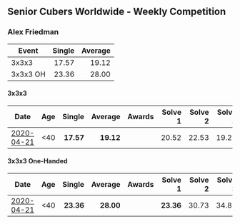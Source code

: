 ## Senior Cubers Worldwide - Weekly Competition
### Alex Friedman

| Event | Single | Average |
| -- | --: | --: |
| 3x3x3 | 17.57 | 19.12 |
| 3x3x3 OH | 23.36 | 28.00 |

#### 3x3x3

| Date | Age | Single | Average | Awards | Solve 1 | Solve 2 | Solve 3 | Solve 4 | Solve 5 | Video |
| :--: | :--: | --: | --: | :--: | --: | --: | --: | --: | --: | :-- |
| [2020-04-21](../3x3x3/2020-04-21.md) | <40 | **17.57** | **19.12** |  | 20.52 | 22.53 | 19.25 | **17.57** | 17.60 | [Link](https://www.facebook.com/events/880278499062375/permalink/883238492099709/) |


#### 3x3x3 One-Handed

| Date | Age | Single | Average | Awards | Solve 1 | Solve 2 | Solve 3 | Solve 4 | Solve 5 | Video |
| :--: | :--: | --: | --: | :--: | --: | --: | --: | --: | --: | :-- |
| [2020-04-21](../oh/2020-04-21.md) | <40 | **23.36** | **28.00** |  | **23.36** | 30.73 | 34.82 | 27.46 | 25.82 | [Link](https://www.facebook.com/events/880278499062375/permalink/883239652099593/) |


<!-- Global site tag (gtag.js) - Google Analytics -->
<script async src="https://www.googletagmanager.com/gtag/js?id=UA-86348435-3"></script>
<script>window.dataLayer = window.dataLayer || []; function gtag() {dataLayer.push(arguments);} gtag('js', new Date()); gtag('config', 'UA-86348435-3');</script>
